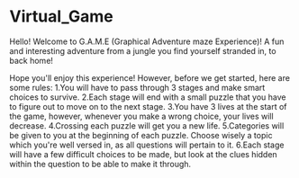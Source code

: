 # Virtual_Game
Hello! Welcome to G.A.M.E (Graphical Adventure maze Experience)! A fun and interesting adventure from a jungle you find yourself stranded in, to back home!


Hope you'll enjoy this experience! However, before we get started, here are some rules:
1.You will have to pass through 3 stages and make smart choices to survive. 
2.Each stage will end with a small puzzle that you have to figure out to move on to the next stage. 
3.You have 3 lives at the start of the game, however, whenever you make a wrong choice, your lives will decrease. 
4.Crossing each puzzle will get you a new life. 
5.Categories will be given to you at the beginning of each puzzle. Choose wisely a topic which you're well versed in, as all questions will pertain to it. 
6.Each stage will have a few difficult choices to be made, but look at the clues hidden within the question to be able to make it through.
